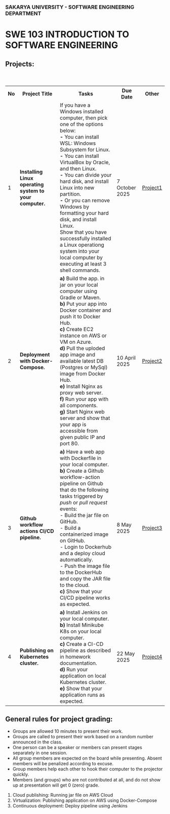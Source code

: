 ### SAKARYA UNIVERSITY - SOFTWARE ENGINEERING DEPARTMENT
# SWE 103 INTRODUCTION TO SOFTWARE ENGINEERING

## Projects:

<table>
  <header>
    <th>No</th>
    <th>Project Title</th>
    <th>Tasks</th>
    <th>Due Date</th>
    <th>Other</th>
  </header>
  <body>
    <tr>
      <td>1</td>
      <td><b>Installing Linux operating system to your computer.</b></td>
      <td> 
        If you have a Windows installed computer, then pick one of the options below: <br> 
        <b>-</b> You can install WSL: Windows Subsystem for Linux. <br> 
        <b>-</b> You can install VirtualBox by Oracle, and then Linux. <br>
        <b>-</b> You can divide your hard disk, and install Linux into new partition.<br>
        <b>-</b> Or you can remove Windows by formatting your hard disk, and install Linux.<br>
        Show that you have successfully installed a Linux operationg system into your local computer by executing at least 3 shell commands. 
      </td>
      <td>7 October 2025</td>
      <td><a href="pro1.pdf">Project1</a></td>
    </tr>
    <tr>
      <td>2</td>
      <td><b>Deployment with Docker-Compose.</b></td>
      <td>
        <b>a)</b> Build the app. in jar on your local computer using Gradle or Maven.<br> 
        <b>b)</b> Put your app into Docker container and push it to Docker Hub.<br> 
        <b>c)</b> Create EC2 instance on AWS or VM on Azure.<br>
        <b>d)</b> Pull the uploded app image and available latest DB (Postgres or MySql) image from Docker Hub.<br>
        <b>e)</b> Install Nginx as proxy web server.<br>
        <b>f)</b> Run your app with all components. <br>
        <b>g)</b> Start Nginx web server and show that your app is accessible from given public IP and port 80.
      </td>
      <td>10 April 2025<br></td>
      <td><a href="pro2.pdf">Project2</a></td>
    </tr>
    <tr>
      <td>3</td>
      <td><b>Github workflow actions CI/CD pipeline.</b></td>
      <td>
        <b>a)</b> Have a web app with Dockerfile in your local computer.<br>
        <b>b)</b> Create a Github workflow-action pipeline on Github that do the following tasks triggered by <i>push</i> or <i>pull request</i> events: <br>
          - Build the jar file on GitHub. <br>
          - Build a containerized image on GitHub. <br>
          - Login to Dockerhub and a deploy cloud automatically.<br>
          - Push the image file to the DockerHub and copy the JAR file to the cloud.<br>
        <b>c)</b> Show that your CI/CD pipeline works as expected.<br>
      </td>
      <td>8 May 2025<br></td>
      <td><a href="pro3.pdf">Project3</a></td>
    </tr>
     <tr>
      <td>4</td>
      <td><b>Publishing on Kubernetes cluster.</b></td>
      <td>
        <b>a)</b> Install Jenkins on your local computer.<br>
        <b>b)</b> Install Minikube K8s on your local computer. <br>      
        <b>c)</b> Create a CI-CD pipeline as described in homework documentation. <br>
        <b>d)</b> Run your application on local Kubernetes cluster.<br>
        <b>e)</b> Show that your application runs as expected.<br>
      </td>
      <td>22 May 2025<br></td>
      <td><a href="pro4.pdf">Project4</a></td>
    </tr>
  </body>
</table>


## General rules for project grading:
* Groups are allowed 10 minutes to present their work.
* Groups are called to present their work based on a random number announced in the class. 
* One person can be a speaker or members can present stages separately in one session.
* All group members are expected on the board while presenting. Absent members will be penalized according to excuse.
* Group members help each other to hook their computer to the projector quickly.
* Members (and groups) who are not contributed at all, and do not show up at presentation will get 0 (zero) grade.


1. Cloud publishing: Running jar file on AWS Cloud
2. Virtualization: Publishing application on AWS using Docker-Compose
3. Continuous deployment: Deploy pipeline using Jenkins


